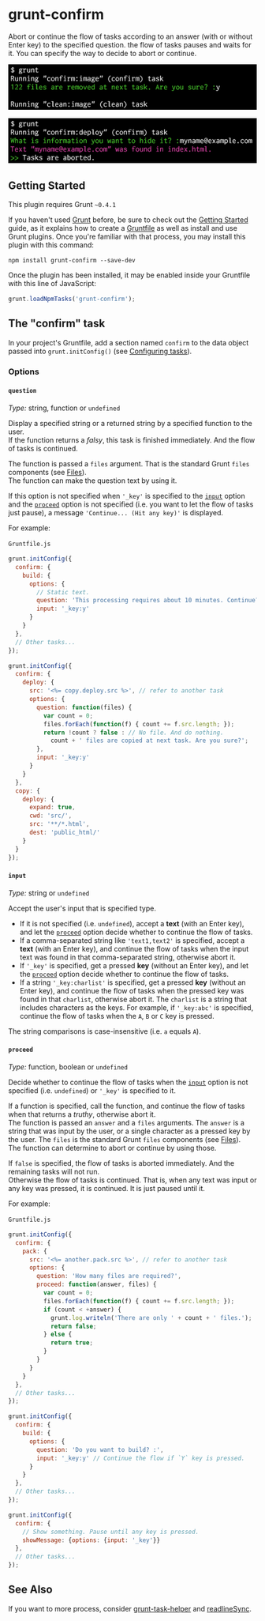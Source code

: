 # grunt-confirm

Abort or continue the flow of tasks according to an answer (with or without Enter key) to the specified question. the flow of tasks pauses and waits for it. You can specify the way to decide to abort or continue.

![sample](cl_01.png)

![sample](cl_02.png)

## Getting Started

This plugin requires Grunt `~0.4.1`

If you haven't used [Grunt](http://gruntjs.com/) before, be sure to check out the [Getting Started](http://gruntjs.com/getting-started) guide, as it explains how to create a [Gruntfile](http://gruntjs.com/sample-gruntfile) as well as install and use Grunt plugins. Once you're familiar with that process, you may install this plugin with this command:

```shell
npm install grunt-confirm --save-dev
```

Once the plugin has been installed, it may be enabled inside your Gruntfile with this line of JavaScript:

```js
grunt.loadNpmTasks('grunt-confirm');
```

## The "confirm" task

In your project's Gruntfile, add a section named `confirm` to the data object passed into `grunt.initConfig()` (see [Configuring tasks](http://gruntjs.com/configuring-tasks)).

### Options

#### `question`

*Type:* string, function or `undefined`

Display a specified string or a returned string by a specified function to the user.  
If the function returns a *falsy*, this task is finished immediately. And the flow of tasks is continued.

The function is passed a `files` argument. That is the standard Grunt `files` components (see [Files](http://gruntjs.com/configuring-tasks#files)).  
The function can make the question text by using it.

If this option is not specified when `'_key'` is specified to the [`input`](#input) option and the [`proceed`](#proceed) option is not specified (i.e. you want to let the flow of tasks just pause), a message `'Continue... (Hit any key)'` is displayed.

For example:

`Gruntfile.js`

```js
grunt.initConfig({
  confirm: {
    build: {
      options: {
        // Static text.
        question: 'This processing requires about 10 minutes. Continue?',
        input: '_key:y'
      }
    }
  },
  // Other tasks...
});
```

```js
grunt.initConfig({
  confirm: {
    deploy: {
      src: '<%= copy.deploy.src %>', // refer to another task
      options: {
        question: function(files) {
          var count = 0;
          files.forEach(function(f) { count += f.src.length; });
          return !count ? false : // No file. And do nothing.
            count + ' files are copied at next task. Are you sure?';
        },
        input: '_key:y'
      }
    }
  },
  copy: {
    deploy: {
      expand: true,
      cwd: 'src/',
      src: '**/*.html',
      dest: 'public_html/'
    }
  }
});
```

#### `input`

*Type:* string or `undefined`

Accept the user's input that is specified type.

* If it is not specified (i.e. `undefined`), accept a **text** (with an Enter key), and let the [`proceed`](#proceed) option decide whether to continue the flow of tasks.
* If a comma-separated string like `'text1,text2'` is specified, accept a **text** (with an Enter key), and continue the flow of tasks when the input text was found in that comma-separated string, otherwise abort it.
* If `'_key'` is specified, get a pressed **key** (without an Enter key), and let the [`proceed`](#proceed) option decide whether to continue the flow of tasks.
* If a string `'_key:charlist'` is specified, get a pressed **key** (without an Enter key), and continue the flow of tasks when the pressed key was found in that `charlist`, otherwise abort it. The `charlist` is a string that includes characters as the keys. For example, if `'_key:abc'` is specified, continue the flow of tasks when the `A`, `B` or `C` key is pressed.

The string comparisons is case-insensitive (i.e. `a` equals `A`).

#### `proceed`

*Type:* function, boolean or `undefined`

Decide whether to continue the flow of tasks when the [`input`](#input) option is not specified (i.e. `undefined`) or `'_key'` is specified to it.

If a function is specified, call the function, and continue the flow of tasks when that returns a *truthy*, otherwise abort it.  
The function is passed an `answer` and a `files` arguments. The `answer` is a string that was input by the user, or a single character as a pressed key by the user. The `files` is the standard Grunt `files` components (see [Files](http://gruntjs.com/configuring-tasks#files)).  
The function can determine to abort or continue by using those.

If `false` is specified, the flow of tasks is aborted immediately. And the remaining tasks will not run.  
Otherwise the flow of tasks is continued. That is, when any text was input or any key was pressed, it is continued. It is just paused until it.

For example:

`Gruntfile.js`

```js
grunt.initConfig({
  confirm: {
    pack: {
      src: '<%= another.pack.src %>', // refer to another task
      options: {
        question: 'How many files are required?',
        proceed: function(answer, files) {
          var count = 0;
          files.forEach(function(f) { count += f.src.length; });
          if (count < +answer) {
            grunt.log.writeln('There are only ' + count + ' files.');
            return false;
          } else {
            return true;
          }
        }
      }
    }
  },
  // Other tasks...
});
```

```js
grunt.initConfig({
  confirm: {
    build: {
      options: {
        question: 'Do you want to build? :',
        input: '_key:y' // Continue the flow if `Y` key is pressed.
      }
    }
  },
  // Other tasks...
});
```

```js
grunt.initConfig({
  confirm: {
    // Show something. Pause until any key is pressed.
    showMessage: {options: {input: '_key'}}
  },
  // Other tasks...
});
```

## See Also

If you want to more process, consider [grunt-task-helper](https://github.com/anseki/grunt-task-helper) and [readlineSync](https://github.com/anseki/readline-sync).
